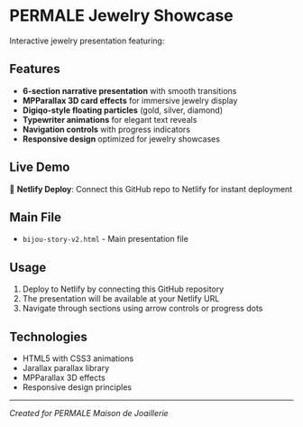 # PERMALE Jewelry Showcase

Interactive jewelry presentation featuring:

## Features
- **6-section narrative presentation** with smooth transitions
- **MPParallax 3D card effects** for immersive jewelry display  
- **Digiqo-style floating particles** (gold, silver, diamond)
- **Typewriter animations** for elegant text reveals
- **Navigation controls** with progress indicators
- **Responsive design** optimized for jewelry showcases

## Live Demo
🔗 **Netlify Deploy**: Connect this GitHub repo to Netlify for instant deployment

## Main File
- `bijou-story-v2.html` - Main presentation file

## Usage
1. Deploy to Netlify by connecting this GitHub repository
2. The presentation will be available at your Netlify URL
3. Navigate through sections using arrow controls or progress dots

## Technologies
- HTML5 with CSS3 animations
- Jarallax parallax library
- MPParallax 3D effects
- Responsive design principles

---
*Created for PERMALE Maison de Joaillerie*
